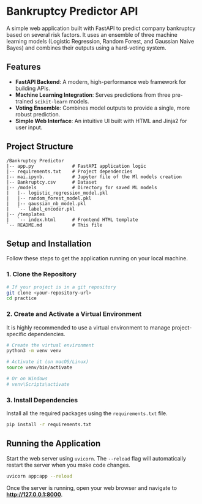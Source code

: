 # Bankruptcy Predictor API

A simple web application built with FastAPI to predict company bankruptcy based on several risk factors. It uses an ensemble of three machine learning models (Logistic Regression, Random Forest, and Gaussian Naive Bayes) and combines their outputs using a hard-voting system.

## Features

- **FastAPI Backend**: A modern, high-performance web framework for building APIs.
- **Machine Learning Integration**: Serves predictions from three pre-trained `scikit-learn` models.
- **Voting Ensemble**: Combines model outputs to provide a single, more robust prediction.
- **Simple Web Interface**: An intuitive UI built with HTML and Jinja2 for user input.

## Project Structure

```
/Bankruptcy Predictor
|-- app.py              # FastAPI application logic
|-- requirements.txt    # Project dependencies
|-- mai.ipynb.          # Jupyter file of the Ml models creation
|-- Bankruptcy.csv      # Dataset
|-- /models             # Directory for saved ML models
|   |-- logistic_regression_model.pkl
|   |-- random_forest_model.pkl
|   |-- gaussian_nb_model.pkl
|   `-- label_encoder.pkl
|-- /templates
|   `-- index.html      # Frontend HTML template
`-- README.md           # This file
```

## Setup and Installation

Follow these steps to get the application running on your local machine.

### 1. Clone the Repository

```bash
# If your project is in a git repository
git clone <your-repository-url>
cd practice
```

### 2. Create and Activate a Virtual Environment

It is highly recommended to use a virtual environment to manage project-specific dependencies.

```bash
# Create the virtual environment
python3 -m venv venv

# Activate it (on macOS/Linux)
source venv/bin/activate

# Or on Windows
# venv\Scripts\activate
```

### 3. Install Dependencies

Install all the required packages using the `requirements.txt` file.

```bash
pip install -r requirements.txt
```

## Running the Application

Start the web server using `uvicorn`. The `--reload` flag will automatically restart the server when you make code changes.

```bash
uvicorn app:app --reload
```

Once the server is running, open your web browser and navigate to **http://127.0.0.1:8000**.
